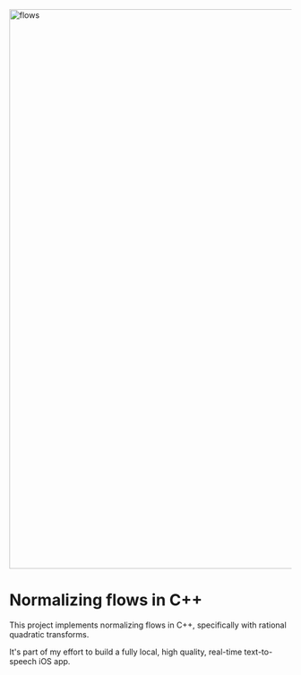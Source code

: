 <img width="1000" alt="flows" src="https://github.com/sidyakinian/normalizing-flows-cpp/assets/34050187/a7b48ac8-4760-4e02-916c-de6fbd1b2dcf">

# Normalizing flows in C++

This project implements normalizing flows in C++, specifically with rational quadratic transforms.

It's part of my effort to build a fully local, high quality, real-time text-to-speech iOS app.
